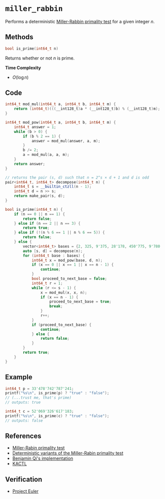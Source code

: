 # `miller_rabbin`
Performs a deterministic [Miller-Rabbin primality test](https://en.wikipedia.org/wiki/Miller%E2%80%93Rabin_primality_test) for a given integer $n$.

## Methods
```cpp
bool is_prime(int64_t n)
```

Returns whether or not $n$ is prime.

**Time Complexity**
- $O(\log n)$

## Code
```cpp
int64_t mod_mul(int64_t a, int64_t b, int64_t m) {
	return (int64_t)(((__int128_t)a * (__int128_t)b) % (__int128_t)m);
}

int64_t mod_pow(int64_t a, int64_t b, int64_t m) {
	int64_t answer = 1;
	while (b > 0) {
		if (b % 2 == 1) {
			answer = mod_mul(answer, a, m);
		}
		b /= 2;
		a = mod_mul(a, a, m);
	}
	return answer;
}

// returns the pair (s, d) such that n = 2^s × d + 1 and d is odd
pair<int64_t, int64_t> decompose(int64_t n) {
	int64_t s = __builtin_ctzll(n - 1);
	int64_t d = n >> s;
	return make_pair(s, d);
}

bool is_prime(int64_t n) {
	if (n == 0 || n == 1) {
		return false;
	} else if (n == 2 || n == 3) {
		return true;
	} else if (!(n % 6 == 1 || n % 6 == 5)) {
		return false;
	} else {
		vector<int64_t> bases = {2, 325, 9'375, 28'178, 450'775, 9'780'504, 1'795'265'022};
		auto [s, d] = decompose(n);
		for (int64_t base : bases) {
			int64_t x = mod_pow(base, d, n);
			if (x == 0 || x == 1 || x == n - 1) {
				continue;
			}
			bool proceed_to_next_base = false;
			int64_t r = 1;
			while (r <= s - 1) {
				x = mod_mul(x, x, n);
				if (x == n - 1) {
					proceed_to_next_base = true;
					break;
				}
				r++;
			}
			if (proceed_to_next_base) {
				continue;
			} else {
				return false;
			}
		}
		return true;
	}
}
```

## Example
```cpp
int64_t p = 33'478'742'787'241;
printf("%s\n", is_prime(p) ? "true" : "false");
// (...trust me, that's prime)
// outputs: true

int64_t c = 52'069'326'617'183;
printf("%s\n", is_prime(c) ? "true" : "false");
// outputs: false
```

## References
- [Miller-Rabin primality test](https://en.wikipedia.org/wiki/Miller%E2%80%93Rabin_primality_test)
- [Deterministic variants of the Miller-Rabin primality test](https://miller-rabin.appspot.com/)
- [Benjamin Qi's implementation](https://github.com/bqi343/USACO/blob/master/Implementations/content/number-theory%20(11.1)/Primality/MillerRabin.h)
- [KACTL](https://github.com/kth-competitive-programming/kactl/blob/main/content/number-theory/MillerRabin.h)

## Verification
- [Project Euler](https://projecteuler.net/)